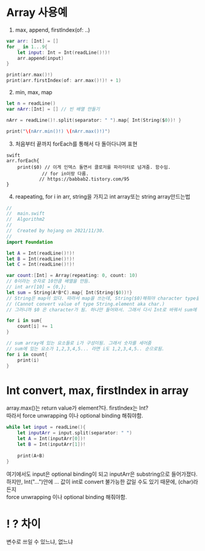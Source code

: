 

# Array 사용예
1. max, append, firstIndex(of: ..)  
```swift
var arr: [Int] = []
for _ in 1...9{
    let input: Int = Int(readLine()!)!
    arr.append(input)
}

print(arr.max()!)
print(arr.firstIndex(of: arr.max()!)! + 1)
```
2. min, max, map  
```swift
let n = readLine()
var nArr:[Int] = [] // 빈 배열 만들기

nArr = readLine()!.split(separator: " ").map{ Int(String($0))! }

print("\(nArr.min()!) \(nArr.max()!)")

```

3. 처음부터 끝까지 forEach를 통해서 다 돌아다니며 표현  
```
swift
arr.forEach{
    print($0) // 이게 인덱스 돌면서 클로저를 파라미터로 넘겨줌. 함수임.
             // for in이랑 다름.
            // https://babbab2.tistory.com/95
}

```

4. reapeating, for i in arr, string을 가지고 int array또는 string array만드는법 
```swift
//
//  main.swift
//  Algorithm2
//
//  Created by hojang on 2021/11/30.
//
import Foundation

let A = Int(readLine()!)!
let B = Int(readLine()!)!
let C = Int(readLine()!)!

var count:[Int] = Array(repeating: 0, count: 10)
// 0이라는 숫자로 10만큼 배열을 만듬.
// int arr[10] = {0,};
let sum = String(A*B*C).map{ Int(String($0))!}
// String은 map이 있다. 따라서 map을 쓰는데, String($0)해줘야 character type을 String관련해서 map 사용할 수 있어서 이렇게 씀
// (Cannot convert value of type String.element aka char.)
// 그러니까 $0 은 character가 됨. 하나만 들어와서. 그래서 다시 Int로 바꿔서 sum에 주는거임

for i in sum{
    count[i] += 1
}

// sum array에 있는 요소들로 i가 구성이됨. 그래서 숫자를 세어줌
// sum에 있는 요소가 1,2,3,4,5... 라면 i도 1,2,3,4,5.. 순으로됨.
for i in count{
    print(i)
}
```


# Int convert, max, firstIndex in array
array.max()는 return value가 element?다. firstIndex는 Int?  
따라서 force unwrapping 이나 optional binding 해줘야함.  

```swift
while let input = readLine(){
    let inputArr = input.split(separator: " ")
    let A = Int(inputArr[0])!
    let B = Int(inputArr[1])!
    
    print(A+B)
}
``` 

여기에서도 input은 optional binding이 되고 inputArr은 substring으로 들어가졌다.  
하지만, Int("...")안에 ... 값이 int로 convert 불가능한 값일 수도 있기 때문에, (char)라든지  
force unwrapping 이나 optional binding 해줘야함.  


# ! ? 차이
변수로 쓰일 수 있느냐, 없느냐  
